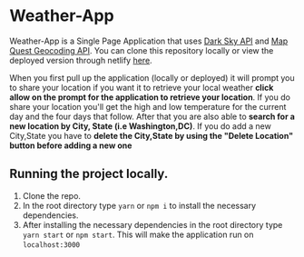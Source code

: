 # Weather-App

Weather-App is a Single Page Application that uses [Dark Sky API](https://darksky.net/dev) and [Map Quest Geocoding API](https://developer.mapquest.com/documentation/). You can clone this repository locally or view the deployed version through netlify [here](https://weather-app-darksky.netlify.com/).

When you first pull up the application (locally or deployed) it will prompt you to share your location if you want it to retrieve your local weather **click allow on the prompt for the application to retrieve your location**. If you do share your location you'll get the high and low temperature for the current day and the four days that follow. After that you are also able to **search for a new location by City, State (i.e Washington,DC)**. If you do add a new City,State you have to **delete the City,State by using the "Delete Location" button before adding a new one**

## Running the project locally.

1. Clone the repo.
2. In the root directory type `yarn` or `npm i` to install the necessary dependencies.
3. After installing the necessary dependencies in the root directory type `yarn start` or `npm start`. This will make the application run on `localhost:3000`
